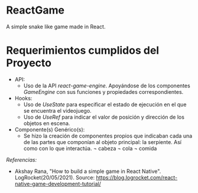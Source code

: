 # ReactGame
A simple snake like game made in React.

# Requerimientos cumplidos del Proyecto
  - API:
    + Uso de la API _react-game-engine_. Apoyándose de los componentes  _GameEngine_ con sus funciones y propiedades correspondientes.
  - Hooks:
    + Uso de _UseState_ para especificar el estado de ejecución en el que se encuentra el videojuego.
    + Uso de _UseRef_ para indicar el valor de posición y dirección de los objetos en escena.
  - Componente(s) Genérico(s):
    + Se hizo la creación de componentes propios que indicaban cada una de las partes que componían al objeto principal: la serpiente. Así como con lo que interactúa.
        ¬ cabeza
        ¬ cola
        ¬ comida











































_Referencias:_
  - Akshay Rana, "How to build a simple game in React Native". LogRocket(20/05/2021). Source: https://blog.logrocket.com/react-native-game-development-tutorial/
